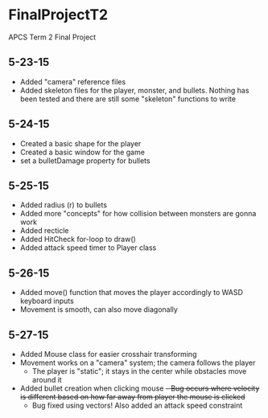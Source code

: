 # FinalProjectT2
APCS Term 2 Final Project

5-23-15
-------
- Added "camera" reference files 
- Added skeleton files for the player, monster, and bullets. Nothing has been tested and there are still some "skeleton" functions to write

5-24-15
-------
- Created a basic shape for the player
- Created a basic window for the game
- set a bulletDamage property for bullets

5-25-15
-------
- Added radius (r) to bullets
- Added more "concepts" for how collision between monsters are gonna work
- Added recticle
- Added HitCheck for-loop to draw()
- Added attack speed timer to Player class

5-26-15
-------
- Added move() function that moves the player accordingly to WASD keyboard inputs
- Movement is smooth, can also move diagonally


5-27-15
-------
- Added Mouse class for easier crosshair transforming
- Movement works on a "camera" system; the camera follows the player
	- The player is "static"; it stays in the center while obstacles move around it
- Added bullet creation when clicking mouse
 	~~- Bug occurs where velocity is different based on how far away from player the mouse is clicked~~
 	- Bug fixed using vectors! Also added an attack speed constraint
